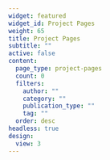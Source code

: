 ```yaml
---
widget: featured
widget_id: Project Pages
weight: 65
title: Project Pages
subtitle: ""
active: false
content:
  page_type: project-pages
  count: 0
  filters:
    author: ""
    category: ""
    publication_type: ""
    tag: ""
  order: desc
headless: true
design:
  view: 3
---
```

